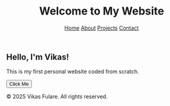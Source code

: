 <!DOCTYPE html>
<html lang="en">
<head>
  <meta charset="UTF-8">
  <meta name="viewport" content="width=device-width, initial-scale=1.0">
  <title>Vikas's Website</title>
  <link rel="stylesheet" href="style.css">
</head>
<body>

  <header>
    <h1>Welcome to My Website</h1>
    <nav>
      <a href="#">Home</a>
      <a href="#">About</a>
      <a href="#">Projects</a>
      <a href="#">Contact</a>
    </nav>
  </header>

  <main>
    <section>
      <h2>Hello, I'm Vikas!</h2>
      <p>This is my first personal website coded from scratch.</p>
      <button onclick="showMessage()">Click Me</button>
    </section>
  </main>

  <footer>
    <p>© 2025 Vikas Fulare. All rights reserved.</p>
  </footer>

  <script src="script.js"></script>
</body>
</html>
